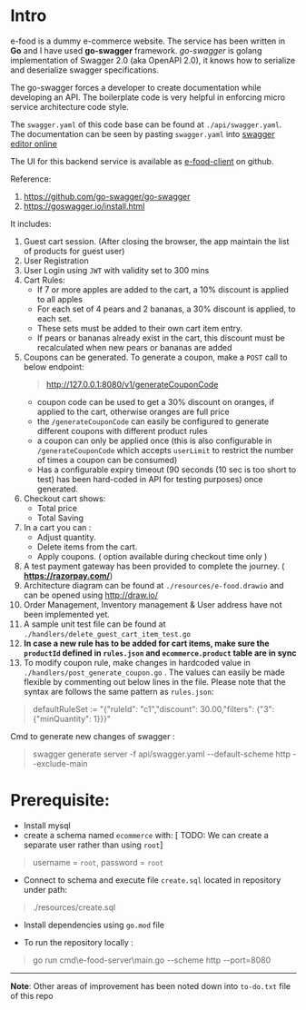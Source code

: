 # Intro

e-food is a dummy e-commerce website. The service has been written in **Go** and I have used **go-swagger** framework. *go-swagger* is golang implementation of Swagger 2.0 (aka OpenAPI 2.0), it knows how to serialize and deserialize swagger specifications. 

The go-swagger forces a developer to create documentation while developing an API. The boilerplate code is very helpful in enforcing micro service architecture code style. 

The `swagger.yaml` of this code base can be found at `./api/swagger.yaml`. The documentation can be seen by pasting `swagger.yaml` into [swagger editor online](https://editor.swagger.io/)

The UI for this backend service is available as [e-food-client](https://github.com/shashankvivek/e-food-client/tree/master/e-food) on github.

Reference: 
1. https://github.com/go-swagger/go-swagger
2. https://goswagger.io/install.html


It includes:

1. Guest cart session. (After closing the browser, the app maintain the list of products for guest user)
2. User Registration 
3. User Login using `JWT` with validity set to 300 mins
4. Cart Rules:
      - If 7 or more apples are added to the cart, a 10% discount is applied to all apples
      -  For each set of 4 pears and 2 bananas, a 30% discount is applied, to each set.
      -  These sets must be added to their own cart item entry.
      -  If pears or bananas already exist in the cart, this discount must be recalculated when new pears or bananas are added
5. Coupons can be generated. To generate a coupon, make a `POST` call to below endpoint:
     > http://127.0.0.1:8080/v1/generateCouponCode
      - coupon code can be used to get a 30% discount on oranges, if applied to the cart, otherwise oranges are full price
      - the `/generateCouponCode` can easily be configured to generate different coupons with different product rules
      - a coupon can only be applied once (this is also configurable in `/generateCouponCode` which accepts `userLimit` to restrict the number of times a coupon can be consumed)          
      - Has a configurable expiry timeout (90 seconds (10 sec is too short to test) has been hard-coded in API for testing purposes) once generated.
6. Checkout cart shows:
      - Total price
      - Total Saving
7. In a cart you can :
      - Adjust quantity.
      - Delete items from the cart.
      - Apply coupons. ( option available during checkout time only )
8. A test payment gateway has been provided to complete the journey. ( **https://razorpay.com/**)
9.  Architecture diagram can be found at `./resources/e-food.drawio` and can be opened using http://draw.io/
10. Order Management, Inventory management & User address have not been implemented yet.  
11. A sample unit test file can be found at `./handlers/delete_guest_cart_item_test.go`
12. **In case a new rule has to be added for cart items, make sure the `productId` defined in `rules.json` and `ecommerce.product` table are in sync**
13. To modify coupon rule, make changes in hardcoded value in `./handlers/post_generate_coupon.go` . The values can easily be made flexible by commenting out below lines in the file. Please note that the syntax are follows the same pattern as `rules.json`:
> defaultRuleSet := "{\"ruleId\": \"c1\",\"discount\": 30.00,\"filters\": {\"3\": {\"minQuantity\": 1}}}" 

     
Cmd to generate new changes of swagger :

> swagger generate server -f api/swagger.yaml --default-scheme http --exclude-main





# Prerequisite:
* Install mysql
* create a schema named `ecommerce` with:  [ TODO: We can create a separate user rather than using `root`]
> username = `root`,
> password = `root`
 
* Connect to schema and execute file `create.sql` located in repository under path: 
 > ./resources/create.sql

* Install dependencies using `go.mod` file

* To run the repository locally :  
> go run cmd\e-food-server\main.go --scheme http --port=8080

-----------------------
**Note**: Other areas of improvement has been noted down into `to-do.txt` file of this repo
 
